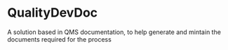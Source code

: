 # QualityDevDoc
A solution based in QMS documentation, to help generate and mintain the documents required for the process
